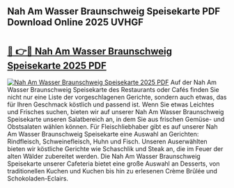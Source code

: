 ## Nah Am Wasser Braunschweig Speisekarte PDF Download Online 2025 UVHGF

# <h2><a href="http://gc6xkp.nevu.top/?p=Nah+Am+Wasser+Braunschweig+Speisekarte">🔗 👉🔴 Nah Am Wasser Braunschweig Speisekarte 2025 PDF</a></h2>

[![Nah Am Wasser Braunschweig Speisekarte 2025 PDF](https://i.imgur.com/dBaPXMq.png)](http://gc6xkp.nevu.top/?p=Nah+Am+Wasser+Braunschweig+Speisekarte)
Auf der Nah Am Wasser Braunschweig Speisekarte des Restaurants oder Cafés finden Sie nicht nur eine Liste der vorgeschlagenen Gerichte, sondern auch etwas, das für Ihren Geschmack köstlich und passend ist. Wenn Sie etwas Leichtes und Frisches suchen, bieten wir auf unserer Nah Am Wasser Braunschweig Speisekarte unseren Salatbereich an, in dem Sie aus frischen Gemüse- und Obstsalaten wählen können. Für Fleischliebhaber gibt es auf unserer Nah Am Wasser Braunschweig Speisekarte eine Auswahl an Gerichten: Rindfleisch, Schweinefleisch, Huhn und Fisch. Unseren Auserwählten bieten wir köstliche Gerichte wie Schaschlik und Steak an, die im Feuer der alten Wälder zubereitet werden. Die Nah Am Wasser Braunschweig Speisekarte unserer Cafeteria bietet eine große Auswahl an Desserts, von traditionellen Kuchen und Kuchen bis hin zu erlesenen Crème Brûlée und Schokoladen-Eclairs.

